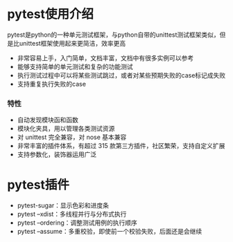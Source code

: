 # pytest使用介绍

pytest是python的一种单元测试框架，与python自带的unittest测试框架类似，但是比unittest框架使用起来更简洁，效率更高

- 非常容易上手，入门简单，文档丰富，文档中有很多实例可以参考
- 能够支持简单的单元测试和复杂的功能测试
- 执行测试过程中可以将某些测试跳过，或者对某些预期失败的case标记成失败
- 支持重复执行失败的case

### 特性
- 自动发现模块函和函数
- 模块化夹具，用以管理各类测试资源
- 对 unittest 完全兼容，对 nose 基本兼容
- 非常丰富的插件体系，有超过 315 款第三方插件，社区繁荣，支持自定义扩展
- 支持参数化，装饰器运用广泛

# pytest插件

- pytest-sugar：显示色彩和进度条
- pytest –xdist：多线程并行与分布式执行
- pytest –ordering：调整测试用例的执行顺序
- pytest –assume：多重校验，即使前一个校验失败，后面还是会继续
